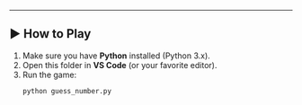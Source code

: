 
---

## ▶️ How to Play

1. Make sure you have **Python** installed (Python 3.x).
2. Open this folder in **VS Code** (or your favorite editor).
3. Run the game:
   ```bash
   python guess_number.py
